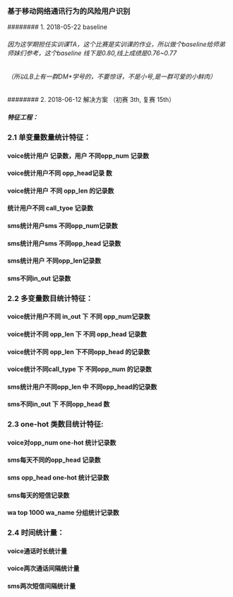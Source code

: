 ### 基于移动网络通讯行为的风险用户识别

######## 1. 2018-05-22 baseline 

###### 因为这学期担任实训课TA，这个比赛是实训课的作业，所以做个baseline给师弟师妹们参考，这个baseline 线下是0.80,线上成绩是0.76~0.77
###### （所以LB上有一群DM+学号的，不要惊讶，不是小号,是一群可爱的小鲜肉）




######## 2. 2018-06-12 解决方案 （初赛 3th, 复赛 15th）

##### 特征工程：
  ### 2.1 单变量数量统计特征：
  #### voice统计用户 记录数，用户 不同opp_num 记录数
  #### voice统计用户不同 opp_head记录 数
  #### voice统计用户 不同 opp_len 的记录数
  #### 统计用户不同 call_tyoe 记录数
  
  #### sms统计用户sms 不同opp_num记录数
  #### sms统计用户sms 不同opp_head 记录数
  #### sms统计用户 不同opp_len记录数
  #### sms不同in_out 记录数
  
  ### 2.2 多变量数目统计特征：
  #### voice统计用户不同  in_out 下 不同 opp_num记录数
  #### voice统计不同 opp_len 下 不同 opp_head 记录数
  #### voice统计不同 opp_len 下不同opp_head 的记录数
  #### voice统计不同call_type 下 不同opp_num 的记录数
  
  #### sms统计用户不同opp_len 中 不同opp_head的记录数
  
  #### sms不同in_out 下 不同opp_head 数
  
  ### 2.3 one-hot 类数目统计特征:
  #### voice对opp_num one-hot 统计记录数
  #### sms每天不同的opp_head 记录数
  #### sms opp_head one-hot 统计记录数
  #### sms每天的短信记录数
  #### wa top 1000 wa_name 分组统计记录数
   
   ### 2.4 时间统计量：
   #### voice通话时长统计量
   #### voice两次通话间隔统计量
   #### sms两次短信间隔统计量
